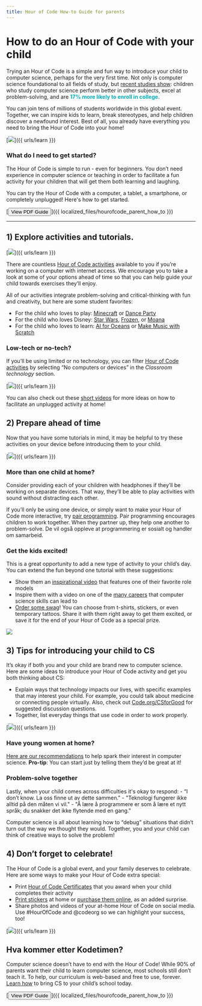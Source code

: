 ```yaml
---
title: Hour of Code How-to Guide for parents
---
```


# How to do an Hour of Code with your child

Trying an Hour of Code is a simple and fun way to introduce your child to computer science, perhaps for the very first time. Not only is computer science foundational to all fields of study, but [recent studies show](https://medium.com/@codeorg/cs-helps-students-outperform-in-school-college-and-workplace-66dd64a69536): children who study computer science perform better in other subjects, excel at problem-solving, and are <font color="00adbc"><b>17% more likely to enroll in college</b></font>.

You can join tens of millions of students worldwide in this global event. Together, we can inspire kids to learn, break stereotypes, and help children discover a newfound interest. Best of all, you already have everything you need to bring the Hour of Code into your home!

[![](/images/fit-600/Marketing/mother-helping-her-daughter-use-a-laptop-4260325.jpg)]({{ urls/learn }})

<h3>What do I need to get started?</h3>

The Hour of Code is simple to run - even for beginners. You don’t need experience in computer science or teaching in order to facilitate a fun activity for your children that will get them both learning and laughing.

You can try the Hour of Code with a computer, a tablet, a smartphone, or completely unplugged! Here's how to get started.

[<button>View PDF Guide</button>]({{ localized_files/hourofcode_parent_how_to }})

* * *

## 1) Explore activities and tutorials.

[![](/images/fit-600/tutorials.png)]({{ urls/learn }})

There are countless [Hour of Code activities](https://hourofcode.com/us/learn) available to you if you’re working on a computer with internet access. We encourage you to take a look at some of your options ahead of time so that you can help guide your child towards exercises they’ll enjoy.

All of our activities integrate problem-solving and critical-thinking with fun and creativity, but here are some student favorites:

- For the child who loves to play: [Minecraft](https://code.org/minecraft) or [Dance Party](https://code.org/dance)
- For the child who loves Disney: [Star Wars](https://code.org/starwars), [Frozen](https://studio.code.org/s/frozen/lesson/1/puzzle/1), or [Moana](https://partners.disney.com/hour-of-code?cds&cmp=vanity%7Cnatural%7Cus%7Cmoanahoc%7C)
- For the child who loves to learn: [AI for Oceans](https://code.org/oceans) or [Make Music with Scratch](https://scratch.mit.edu/projects/editor/?tutorial=music&utm_source=codeorg)

<h3>Low-tech or no-tech?</h3>

If you’ll be using limited or no technology, you can filter [Hour of Code activities](https://hourofcode.com/us/learn) by selecting “No computers or devices” in the *Classroom technology* section.

[![](/images/fit-500/Marketing/filtering-activities-hoc.jpg)]({{ urls/learn }})

You can also check out these [short videos](https://www.youtube.com/playlist?list=PLzdnOPI1iJNcpfa4LtbaIl35gqir_5XUu) for more ideas on how to facilitate an unplugged activity at home!

## 2) Prepare ahead of time

Now that you have some tutorials in mind, it may be helpful to try these activities on your device before introducing them to your child.

[![](/images/fit-600/Marketing/father-and-children-looking-at-a-laptop-4260749.jpg)]({{ urls/learn }})

<h3>More than one child at home?</h3>

Consider providing each of your children with headphones if they’ll be working on separate devices. That way, they’ll be able to play activities with sound without distracting each other.

If you’ll only be using one device, or simply want to make your Hour of Code more interactive, try [pair programming](https://www.youtube.com/watch?v=vgkahOzFH2Q). Pair programming encourages children to work together. When they partner up, they help one another to problem-solve. De vil også oppleve at programmering er sosialt og handler om samarbeid.

<h3>Get the kids excited! </h3>

This is a great opportunity to add a new type of activity to your child’s day. You can extend the fun beyond one tutorial with these suggestions:

- Show them an [inspirational video](https://www.youtube.com/playlist?list=PLzdnOPI1iJNcadqJAZnbDYShie4gLZQQJ) that features one of their favorite role models
- Inspire them with a video on one of the [many careers](https://www.youtube.com/playlist?list=PLzdnOPI1iJNfpD8i4Sx7U0y2MccnrNZuP) that computer science skills can lead to
- [Order some swag](https://store.code.org/)! You can choose from t-shirts, stickers, or even temporary tattoos. Share it with them right away to get them excited, or save it for the end of your Hour of Code as a special prize. 

<a href="https://store.code.org/" target="_blank"><img src="/images/fit-500/Marketing/hourofcodestore.jpg"></a>

## 3) Tips for introducing your child to CS

It’s okay if both you and your child are brand new to computer science. Here are some ideas to introduce your Hour of Code activity and get you both thinking about CS:

- Explain ways that technology impacts our lives, with specific examples that may interest your child. For example, you could talk about medicine or connecting people virtually. Also, check out [Code.org/CSforGood](https://code.org/csforgood) for suggested discussion questions.
- Together, list everyday things that use code in order to work properly.

[![](/images/fit-600/Marketing/girl-sitting-on-sofa-while-using-tablet-computer-4144035.jpg)]({{ urls/learn }})

<h3>Have young women at home?</h3>

<a href="https://code.org/girls">Here are our recommendations</a> to help spark their interest in computer science. **Pro-tip**: You can start just by telling them they’d be great at it!

<h3>Problem-solve together</h3>

Lastly, when your child comes across difficulties it's okay to respond: - “I don’t know. La oss finne ut av dette sammen." - "Teknologi fungerer ikke alltid på den måten vi vil." - "Å lære å programmere er som å lære et nytt språk; du snakker det ikke flytende med en gang."

Computer science is all about learning how to “debug” situations that didn’t turn out the way we thought they would. Together, you and your child can think of creative ways to solve the problem!

## 4) Don’t forget to celebrate!

The Hour of Code is a global event, and your family deserves to celebrate. Here are some ways to make your Hour of Code extra special:

- Print [Hour of Code Certificates](https://staging.code.org/certificates) that you award when your child completes their activity 
- [Print stickers](https://staging.hourofcode.com/us/promote/resources#stickers) at home or [purchase them online](https://store.code.org/), as an added surprise. 
- Share photos and videos of your at-home Hour of Code on social media. Use #HourOfCode and @codeorg so we can highlight your success, too!

[![](/images/fit-600/Marketing/g8TUlHzF.jpeg)]({{ urls/learn }})

<h2>Hva kommer etter Kodetimen?</h2>

Computer science doesn’t have to end with the Hour of Code! While 90% of parents want their child to learn computer science, most schools still don’t teach it. To help, our curriculum is web-based and free to use, forever. [Learn how](https://code.org/yourschool) to bring CS to your child’s school today.

[<button>View PDF Guide</button>]({{ localized_files/hourofcode_parent_how_to }})